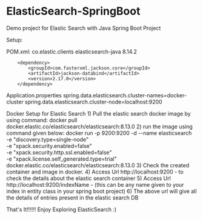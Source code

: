 # ElasticSearch-SpringBoot
Demo project for Elastic Search with Java Spring Boot Project

Setup:

POM.xml:
        <dependency>
			<groupId>co.elastic.clients</groupId>
			<artifactId>elasticsearch-java</artifactId>
			<version>8.14.2</version>
		</dependency>

		<dependency>
			<groupId>com.fasterxml.jackson.core</groupId>
			<artifactId>jackson-databind</artifactId>
			<version>2.17.0</version>
		</dependency>
  
Application.properties
spring.data.elasticsearch.cluster-names=docker-cluster
spring.data.elasticsearch.cluster-node=localhost:9200

Docker Setup for Elastic Search
	1) Pull the elastic search docker image by using command: docker pull docker.elastic.co/elasticsearch/elasticsearch:8.13.0
 	2) run the image using command given below: 
  		docker run -p 9200:9200 -d --name elasticsearch \
		-e "discovery.type=single-node" \
		-e "xpack.security.enabled=false" \
		-e "xpack.security.http.ssl.enabled=false" \
		-e "xpack.license.self_generated.type=trial" \
		docker.elastic.co/elasticsearch/elasticsearch:8.13.0
  	3) Check the created container and image in docker.
   	4) Access Url http://localhost:9200 - to check the details about the elastic search container
    	5) Access Url http://localhost:9200/indexName - (this can be any name given to your index in entity class in your spring boot project)
     	6) The above url will give all the details of entries present in the elastic search DB

That's It!!!!!! Enjoy Exploring ElasticSearch :)
  
